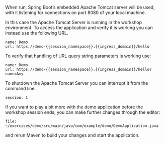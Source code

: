 When run, Spring Boot’s embedded Apache Tomcat server will be used, with it
listening for connections on port 8080 of your local machine.

In this case the Apache Tomcat Server is running in the workshop environment. To
access the application and verify it is working you can instead use the
following URL.


```dashboard:create-dashboard
name: Demo
url: https://demo-{{session_namespace}}.{{ingress_domain}}/hello
```

To verify that handling of URL query string parameters is working use:

```dashboard:reload-dashboard
name: Demo
url: https://demo-{{session_namespace}}.{{ingress_domain}}/hello?name=Amy
```

To shutdown the Apache Tomcat Server you can interrupt it from the command
line.

```terminal:interrupt
session: 1
```

If you want to play a bit more with the demo application before the workshop
session ends, you can make further changes through the editor:

```editor:open-file
file: ~/exercises/demo/src/main/java/com/example/demo/DemoApplication.java
```

and rerun Maven to build your changes and start the application.
